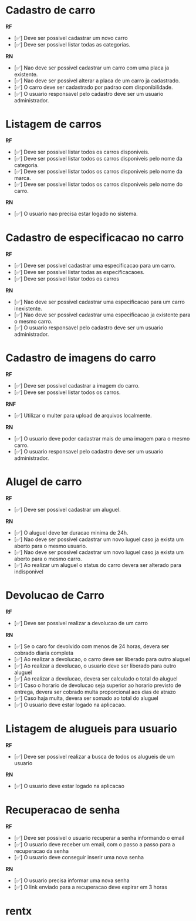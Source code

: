 <!-- **Requisitos funcionais**
  sao as funcionalidades que a app vai ter, ex: cadastrar uma categoria

**Requisitos nao funcionais**
  Nao estao ligados directamente com a regra de negocio da app, ex: qual lib usar, qual banco de dados...

**Regra de negocio**
  regras que eu espero , por traz do requisitos funcionais, ex: nao deve ser possivel cadastrar uma categoria ja existente... -->

# Cadastro de carro 

**RF**

- [✅] Deve ser possivel cadastrar um novo carro
- [✅] Deve ser possivel listar todas as categorias.

**RN**

- [✅] Nao deve ser possivel cadastrar um carro com uma placa ja existente.
- [✅] Nao deve ser possivel alterar a placa de um carro ja cadastrado.
- [✅] O carro deve ser cadastrado por padrao com disponibilidade.
- [✅] O usuario responsavel pelo cadastro deve ser um usuario administrador. 

# Listagem de carros

**RF**

- [✅] Deve ser possivel listar todos os carros disponiveis.
- [✅] Deve ser possivel listar todos os carros disponiveis pelo nome da categoria.
- [✅] Deve ser possivel listar todos os carros disponiveis pelo nome da marca.
- [✅] Deve ser possivel listar todos os carros disponiveis pelo nome do carro.

**RN** 

- [✅] O usuario nao precisa estar logado no sistema.

# Cadastro de especificacao no carro

**RF**

- [✅] Deve ser possivel cadastrar uma especificacao para um carro.
- [✅] Deve ser possivel listar todas as especificacaoes.
- [✅] Deve ser possivel listar todos os carros

**RN**

- [✅] Nao deve ser possivel cadastrar uma especificacao para um carro inexistente.
- [✅] Nao deve ser possivel cadastrar uma especificacao ja existente para o mesmo carro. 
- [✅] O usuario responsavel pelo cadastro deve ser um usuario administrador. 

# Cadastro de imagens do carro

**RF**

- [✅] Deve ser possivel cadastrar a imagem do carro.
- [✅] Deve ser possivel listar todos os carros.

**RNF**

- [✅] Utilizar o multer para upload de arquivos localmente.

**RN**

- [✅] O usuario deve poder cadastrar mais de uma imagem para o mesmo carro.
- [✅] O usuario responsavel pelo cadastro deve ser um usuario administrador. 
        
# Alugel de carro

**RF**

- [✅] Deve ser possivel cadastrar um aluguel.

**RN**

- [✅] O aluguel deve ter duracao minima de 24h.
- [✅] Nao deve ser possivel cadastrar um novo luguel caso ja exista um aberto para o mesmo usuario.
- [✅] Nao deve ser possivel cadastrar um novo luguel caso ja exista um aberto para o mesmo carro.
- [✅] Ao realizar um aluguel o status do carro devera ser alterado para indisponivel

# Devolucao de Carro

**RF**

- [✅] Deve ser possivel realizar a devolucao de um carro

**RN**

- [✅] Se o caro for devolvido com menos de 24 horas, devera ser cobrado diaria completa  
- [✅] Ao realizar a devolucao, o carro deve ser liberado para outro aluguel
- [✅] Ao realizar a devolucao, o usuario deve ser liberado para outro aluguel
- [✅] Ao realizar a devolucao, devera ser calculado o total do aluguel
- [✅] Caso o horario de devolucao seja superior ao horario previsto de entrega, devera ser cobrado multa proporcional aos dias de atrazo
- [✅] Caso haja multa,  devera ser somado ao total do aluguel
- [✅] O usuario deve estar logado na aplicacao.

# Listagem de alugueis para usuario

**RF**

- [✅] Deve ser possivel realizar a busca de todos os alugueis de um usuario

**RN**

- [✅] O usuario deve estar logado na aplicacao  

# Recuperacao de senha

**RF**

- [✅] Deve ser possivel o usuario recuperar a senha informando o email
- [✅] O usuario deve receber um email, com o passo a passo para a recuperacao da senha
- [✅] O usuario deve conseguir inserir uma nova senha

**RN**

- [✅] O usuario precisa informar uma nova senha
- [✅] O link enviado para a recuperacao deve expirar em 3 horas   
# rentx
